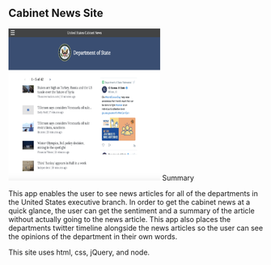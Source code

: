 Cabinet News Site
-----------------

<img src="app_screen_shot.png" width="300px" height="300px" alt="alt Cabinet News Screenshot" />
Summary

This app enables the user to see news articles for all of the departments in the United States executive branch. In order to get the cabinet news at a quick glance, the user can get the sentiment and a summary of the article without actually going to the news article. This app also places the departments twitter timeline alongside the news articles so the user can see the opinions of the department in their own words.

This site uses html, css, jQuery, and node.